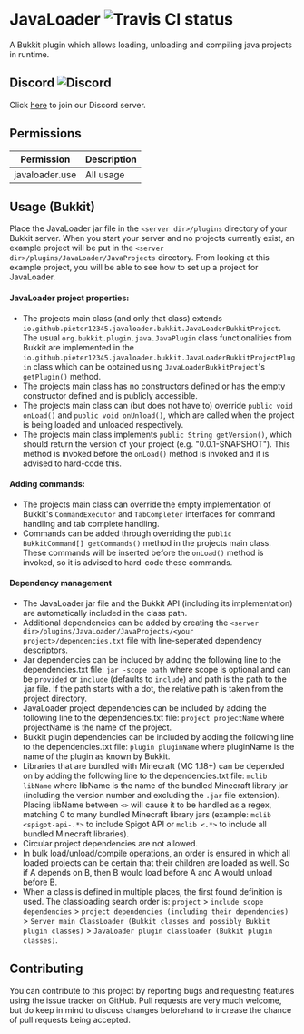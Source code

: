 # JavaLoader ![Travis CI status](https://travis-ci.org/Pieter12345/JavaLoader.svg?branch=master)
A Bukkit plugin which allows loading, unloading and compiling java projects in runtime.

## Discord ![Discord](https://img.shields.io/discord/709884147044188321)
Click [here](https://discord.gg/sGgXTfC) to join our Discord server.

## Permissions
| Permission     | Description |
|----------------|-------------|
| javaloader.use | All usage   |

## Usage (Bukkit)
Place the JavaLoader jar file in the `<server dir>/plugins` directory of your Bukkit server. When you start your server and no projects currently exist, an example project will be put in the `<server dir>/plugins/JavaLoader/JavaProjects` directory. From looking at this example project, you will be able to see how to set up a project for JavaLoader.
#### JavaLoader project properties:
 - The projects main class (and only that class) extends `io.github.pieter12345.javaloader.bukkit.JavaLoaderBukkitProject`. The usual `org.bukkit.plugin.java.JavaPlugin` class functionalities from Bukkit are implemented in the `io.github.pieter12345.javaloader.bukkit.JavaLoaderBukkitProjectPlugin` class which can be obtained using `JavaLoaderBukkitProject`'s `getPlugin()` method.
 - The projects main class has no constructors defined or has the empty constructor defined and is publicly accessible.
 - The projects main class can (but does not have to) override `public void onLoad()` and `public void onUnload()`, which are called when the project is being loaded and unloaded respectively.
 - The projects main class implements `public String getVersion()`, which should return the version of your project (e.g. "0.0.1-SNAPSHOT"). This method is invoked before the `onLoad()` method is invoked and it is advised to hard-code this.

#### Adding commands:
 - The projects main class can override the empty implementation of Bukkit's `CommandExecutor` and `TabCompleter` interfaces for command handling and tab complete handling.
 - Commands can be added through overriding the `public BukkitCommand[] getCommands()` method in the projects main class. These commands will be inserted before the `onLoad()` method is invoked, so it is advised to hard-code these commands.

#### Dependency management
 - The JavaLoader jar file and the Bukkit API (including its implementation) are automatically included in the class path.
 - Additional dependencies can be added by creating the `<server dir>/plugins/JavaLoader/JavaProjects/<your project>/dependencies.txt` file with line-seperated dependency descriptors.
 - Jar dependencies can be included by adding the following line to the dependencies.txt file:
`jar -scope path` where scope is optional and can be `provided` or `include` (defaults to `include`) and path is the path to the .jar file. If the path starts with a dot, the relative path is taken from the project directory.
 - JavaLoader project dependencies can be included by adding the following line to the dependencies.txt file:
`project projectName` where projectName is the name of the project.
 - Bukkit plugin dependencies can be included by adding the following line to the dependencies.txt file:
`plugin pluginName` where pluginName is the name of the plugin as known by Bukkit.
 - Libraries that are bundled with Minecraft (MC 1.18+) can be depended on by adding the following line to the dependencies.txt file:
 `mclib libName` where libName is the name of the bundled Minecraft library jar (including the version number and excluding the `.jar` file extension). Placing libName between `<>` will cause it to be handled as a regex, matching 0 to many bundled Minecraft library jars (example: `mclib <spigot-api-.*>` to include Spigot API or `mclib <.*>` to include all bundled Minecraft libraries).
 - Circular project dependencies are not allowed.
 - In bulk load/unload/compile operations, an order is ensured in which all loaded projects can be certain that their children are loaded as well. So if A depends on B, then B would load before A and A would unload before B.
 - When a class is defined in multiple places, the first found definition is used. The classloading search order is: `project` > `include scope dependencies` > `project dependencies (including their dependencies)` > `Server main ClassLoader (Bukkit classes and possibly Bukkit plugin classes)` > `JavaLoader plugin classloader (Bukkit plugin classes)`.

## Contributing
You can contribute to this project by reporting bugs and requesting features using the issue tracker on GitHub. Pull requests are very much welcome, but do keep in mind to discuss changes beforehand to increase the chance of pull requests being accepted.
